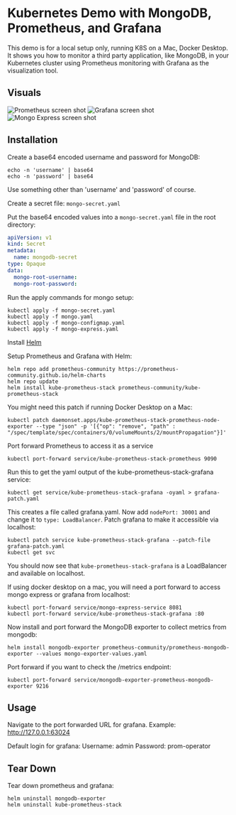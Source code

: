 # Kubernetes Demo with MongoDB, Prometheus, and Grafana

This demo is for a local setup only, running K8S on a Mac, Docker Desktop.  It shows you how to monitor a third party application, like MongoDB, in your Kubernetes cluster using Prometheus monitoring with Grafana as the visualization tool.

## Visuals

![Prometheus screen shot](https://hedgehoghs.com/wp-content/uploads/2023/11/prometheus_2023-11-15.png?raw=true)
![Grafana screen shot](https://hedgehoghs.com/wp-content/uploads/2023/11/grafana_2023-11-15.png?raw=true)
![Mongo Express screen shot](https://hedgehoghs.com/wp-content/uploads/2023/11/mongo-express_2023-11-15.png?raw=true)

## Installation

Create a base64 encoded username and password for MongoDB:
```shell
echo -n 'username' | base64
echo -n 'password' | base64
```

Use something other than 'username' and 'password' of course.

Create a secret file: `mongo-secret.yaml`

Put the base64 encoded values into a `mongo-secret.yaml` file in the root directory:
```yaml
apiVersion: v1
kind: Secret
metadata:
  name: mongodb-secret
type: Opaque
data:
  mongo-root-username: 
  mongo-root-password: 
```

Run the apply commands for mongo setup:
```shell
kubectl apply -f mongo-secret.yaml
kubectl apply -f mongo.yaml
kubectl apply -f mongo-configmap.yaml 
kubectl apply -f mongo-express.yaml
```

Install [Helm](https://helm.sh/docs/intro/install/)

Setup Prometheus and Grafana with Helm:
```shell
helm repo add prometheus-community https://prometheus-community.github.io/helm-charts
helm repo update
helm install kube-prometheus-stack prometheus-community/kube-prometheus-stack
```

You might need this patch if running Docker Desktop on a Mac:
```shell
kubectl patch daemonset.apps/kube-prometheus-stack-prometheus-node-exporter --type "json" -p '[{"op": "remove", "path" : "/spec/template/spec/containers/0/volumeMounts/2/mountPropagation"}]'
```

Port forward Prometheus to access it as a service
```shell
kubectl port-forward service/kube-prometheus-stack-prometheus 9090
```

Run this to get the yaml output of the kube-prometheus-stack-grafana service:
```shell
kubectl get service/kube-prometheus-stack-grafana -oyaml > grafana-patch.yaml
```

This creates a file called grafana.yaml. Now add `nodePort: 30001` and change it to `type: LoadBalancer`.
Patch grafana to make it accessible via localhost:
```shell
kubectl patch service kube-prometheus-stack-grafana --patch-file grafana-patch.yaml
kubectl get svc
```

You should now see that `kube-prometheus-stack-grafana` is a LoadBalancer and available on localhost.

If using docker desktop on a mac, you will need a port forward to access mongo express or grafana from localhost:
```shell
kubectl port-forward service/mongo-express-service 8081
kubectl port-forward service/kube-prometheus-stack-grafana :80
```

Now install and port forward the MongoDB exporter to collect metrics from mongodb:

```shell
helm install mongodb-exporter prometheus-community/prometheus-mongodb-exporter --values mongo-exporter-values.yaml
```

Port forward if you want to check the /metrics endpoint:
```shell
kubectl port-forward service/mongodb-exporter-prometheus-mongodb-exporter 9216
```

## Usage

Navigate to the port forwarded URL for grafana. Example: http://127.0.0.1:63024

Default login for grafana:
Username: admin
Password: prom-operator


## Tear Down
Tear down prometheus and grafana:
```shell
helm uninstall mongodb-exporter 
helm uninstall kube-prometheus-stack
```